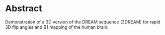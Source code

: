 # Abstract

Demonstration of a 3D version of the DREAM sequence (3DREAM) for rapid 3D flip angles and B1 mapping of the human brain. 
